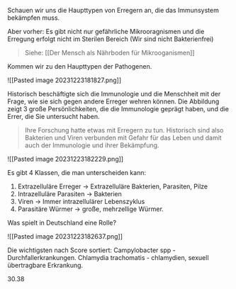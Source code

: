 Schauen wir uns die Haupttypen von Erregern an, die das Immunsystem bekämpfen muss.

Aber vorher:
Es gibt nicht nur gefährliche Mikrooragnismen und die Erregung erfolgt nicht im Sterilen Bereich (Wir sind nicht Bakterienfrei)
> Siehe: [[Der Mensch als Nährboden für Mikrooganismen]]


Kommen wir zu den Haupttypen der Pathogenen.

![[Pasted image 20231223181827.png]]

Historisch beschäftigte sich die Immunologie und die Menschheit mit der Frage, wie sie sich gegen andere Erreger wehren können.
Die Abbildung zeigt 3 große Persönlichkeiten, die die Immunologie geprägt haben, und die Errer, die Sie untersucht haben.
> Ihre Forschung hatte etwas mit Erregern zu tun.
> Historisch sind also Bakterien und Viren verbunden mit Gefahr für das Leben und damit auch der Immunologie und ihrer Bekämpfung.

![[Pasted image 20231223182229.png]]

Es gibt 4 Klassen, die man unterscheiden kann:

1. Extrazelluläre Erreger -> Extrazelluläre Bakterien, Parasiten, Pilze
2. Intrazelluläre Parasiten -> Bakterien
3. Viren -> Immer intrazellulärer Lebenszyklus
4. Parasitäre Würmer -> große, mehrzellige Würmer.


Was spielt in Deutschland eine Rolle?

![[Pasted image 20231223182637.png]]

Die wichtigsten nach Score sortiert:
Campylobacter spp - Durchfallerkrankungen.
Chlamydia trachomatis - chlamydien, sexuell übertragbare Erkrankung.

30.38